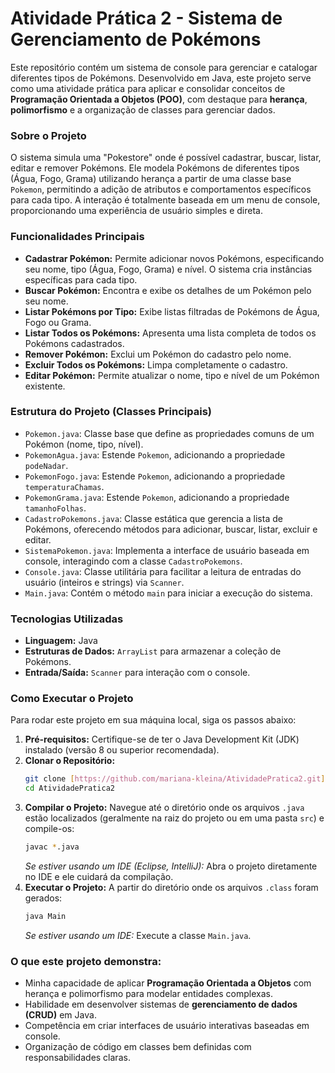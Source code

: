 # Atividade Prática 2 - Sistema de Gerenciamento de Pokémons

Este repositório contém um sistema de console para gerenciar e catalogar diferentes tipos de Pokémons. Desenvolvido em Java, este projeto serve como uma atividade prática para aplicar e consolidar conceitos de **Programação Orientada a Objetos (POO)**, com destaque para **herança**, **polimorfismo** e a organização de classes para gerenciar dados.

### Sobre o Projeto

O sistema simula uma "Pokestore" onde é possível cadastrar, buscar, listar, editar e remover Pokémons. Ele modela Pokémons de diferentes tipos (Água, Fogo, Grama) utilizando herança a partir de uma classe base `Pokemon`, permitindo a adição de atributos e comportamentos específicos para cada tipo. A interação é totalmente baseada em um menu de console, proporcionando uma experiência de usuário simples e direta.

### Funcionalidades Principais

* **Cadastrar Pokémon:** Permite adicionar novos Pokémons, especificando seu nome, tipo (Água, Fogo, Grama) e nível. O sistema cria instâncias específicas para cada tipo.
* **Buscar Pokémon:** Encontra e exibe os detalhes de um Pokémon pelo seu nome.
* **Listar Pokémons por Tipo:** Exibe listas filtradas de Pokémons de Água, Fogo ou Grama.
* **Listar Todos os Pokémons:** Apresenta uma lista completa de todos os Pokémons cadastrados.
* **Remover Pokémon:** Exclui um Pokémon do cadastro pelo nome.
* **Excluir Todos os Pokémons:** Limpa completamente o cadastro.
* **Editar Pokémon:** Permite atualizar o nome, tipo e nível de um Pokémon existente.

### Estrutura do Projeto (Classes Principais)

* `Pokemon.java`: Classe base que define as propriedades comuns de um Pokémon (nome, tipo, nível).
* `PokemonAgua.java`: Estende `Pokemon`, adicionando a propriedade `podeNadar`.
* `PokemonFogo.java`: Estende `Pokemon`, adicionando a propriedade `temperaturaChamas`.
* `PokemonGrama.java`: Estende `Pokemon`, adicionando a propriedade `tamanhoFolhas`.
* `CadastroPokemons.java`: Classe estática que gerencia a lista de Pokémons, oferecendo métodos para adicionar, buscar, listar, excluir e editar.
* `SistemaPokemon.java`: Implementa a interface de usuário baseada em console, interagindo com a classe `CadastroPokemons`.
* `Console.java`: Classe utilitária para facilitar a leitura de entradas do usuário (inteiros e strings) via `Scanner`.
* `Main.java`: Contém o método `main` para iniciar a execução do sistema.

### Tecnologias Utilizadas

* **Linguagem:** Java
* **Estruturas de Dados:** `ArrayList` para armazenar a coleção de Pokémons.
* **Entrada/Saída:** `Scanner` para interação com o console.

### Como Executar o Projeto

Para rodar este projeto em sua máquina local, siga os passos abaixo:

1.  **Pré-requisitos:** Certifique-se de ter o Java Development Kit (JDK) instalado (versão 8 ou superior recomendada).
2.  **Clonar o Repositório:**
    ```bash
    git clone [https://github.com/mariana-kleina/AtividadePratica2.git](https://github.com/mariana-kleina/AtividadePratica2.git)
    cd AtividadePratica2
    ```
3.  **Compilar o Projeto:** Navegue até o diretório onde os arquivos `.java` estão localizados (geralmente na raiz do projeto ou em uma pasta `src`) e compile-os:
    ```bash
    javac *.java
    ```
    *Se estiver usando um IDE (Eclipse, IntelliJ):* Abra o projeto diretamente no IDE e ele cuidará da compilação.
4.  **Executar o Projeto:** A partir do diretório onde os arquivos `.class` foram gerados:
    ```bash
    java Main
    ```
    *Se estiver usando um IDE:* Execute a classe `Main.java`.

### O que este projeto demonstra:

* Minha capacidade de aplicar **Programação Orientada a Objetos** com herança e polimorfismo para modelar entidades complexas.
* Habilidade em desenvolver sistemas de **gerenciamento de dados (CRUD)** em Java.
* Competência em criar interfaces de usuário interativas baseadas em console.
* Organização de código em classes bem definidas com responsabilidades claras.
